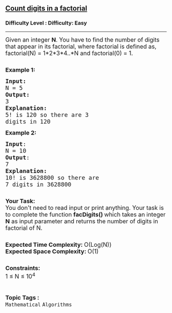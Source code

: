 <h2><a href="https://www.geeksforgeeks.org/problems/count-digits-in-a-factorial3957/1?page=1&difficulty=Basic&status=unsolved&sortBy=submissions">Count digits in a factorial</a></h2><h3>Difficulty Level : Difficulty: Easy</h3><hr><div class="problems_problem_content__Xm_eO"><p><span style="font-size:18px">Given an integer <strong>N</strong>. You have to find the number of digits that appear in its factorial, where factorial is defined as, factorial(N) = 1*2*3*4..*N and factorial(0) = 1.</span><br>
&nbsp;</p>

<p><strong><span style="font-size:18px">Example 1:</span></strong></p>

<pre><span style="font-size:18px"><strong>Input:</strong>
</span><span style="font-size:20px"><span style="font-size:18px">N = 5
<strong>Output:
</strong>3<strong>
Explanation:
</strong>5! is 120 so there are 3
digits in 120</span>
</span></pre>

<p><span style="font-size:18px"><strong>Example 2:</strong></span></p>

<pre><span style="font-size:18px"><strong>Input</strong>:
N = 10
<strong>Output</strong>:
7
<strong>Explanation:
</strong></span><span style="font-size:20px"><span style="font-size:18px">10! is </span></span><span style="font-size:18px">3628800</span><span style="font-size:20px"><span style="font-size:18px"> so there are</span></span><span style="font-size:20px"><span style="font-size:18px">
7 digits in </span></span><span style="font-size:18px">3628800
</span></pre>

<p><br>
<span style="font-size:18px"><strong>Your Task: </strong></span><br>
<span style="font-size:18px">You don't need to read input or print anything. Your task is to complete the function <strong>facDigits() </strong>which takes an integer <strong>N</strong> as input parameter and returns the number of digits in factorial of N.</span><br>
&nbsp;</p>

<p><span style="font-size:18px"><strong>Expected Time Complexity: </strong>O(Log(N))<br>
<strong>Expected Space Complexity: </strong>O(1)</span><br>
&nbsp;</p>

<p><span style="font-size:18px"><strong>Constraints:</strong><br>
1 ≤ N ≤ 10<sup>4</sup></span></p>
</div><br><p><span style=font-size:18px><strong>Topic Tags : </strong><br><code>Mathematical</code>&nbsp;<code>Algorithms</code>&nbsp;